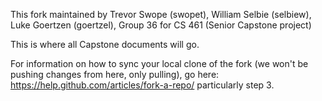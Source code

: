 This fork maintained by Trevor Swope (swopet), William Selbie (selbiew), Luke Goertzen (goertzel), Group 36 for CS 461 (Senior Capstone project)

This is where all Capstone documents will go.

For information on how to sync your local clone of the fork (we won't be pushing changes from here, only pulling), go here: https://help.github.com/articles/fork-a-repo/ particularly step 3.